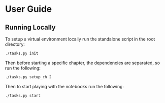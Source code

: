 # User Guide

## Running Locally

To setup a virtual environment locally run the standalone script in the root directory:

```bash
./tasks.py init
```

Then before starting a specific chapter, the dependencies are separated, so run the following:

```bash
./tasks.py setup_ch 2
```

Then to start playing with the notebooks run the following:

```bash
./tasks.py start
```
